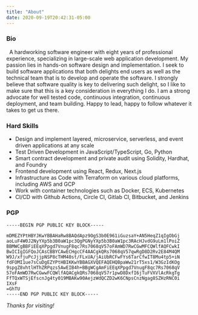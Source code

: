 ```yaml
---
title: "About"
date: 2020-09-19T20:42:31-05:00
---
```

### Bio

&nbsp;&nbsp;A hardworking software engineer with eight years of professional experience, specializing in large-scale web application development. My passion lies in hands-on software design and implementation. I seek to build software applications that both delights end users as well as the technical team that is to develop and operate the software. I strongly believe that software quality is key to delivering such delight, so I like to make sure that this is a key consideration in everything I do. I am a strong advocate for well tested code, continuous integration, continuous deployment, and team building. Happy to lead, happy to follow whatever it takes to get us there.


### Hard Skills

- Design and implement layered, microservice, serverless, and event driven applications at any scale
- Test Driven Development in JavaScript/TypeScript, Go, Python
- Smart contract development and private audit using Solidity, Hardhat, and Foundry
- Frontend development using React, Redux, Next.js
- Infrastructure as Code with Terraform on various cloud platforms, including AWS and GCP
- Work with container technologies such as Docker, ECS, Kubernetes
- CI/CD with Github Actions, Circle CI, Gitlab CI, Bitbucket, and Jenkins


### PGP

```
-----BEGIN PGP PUBLIC KEY BLOCK-----

mDMEZYPtHBYJKwYBBAHaRw8BAQdApz9OgS3b0E961iGuzsaY+AN5HeqZ1qIgObGj
aoLuF4W0J2NyYXp5b3B0aW1pc3QgPGNyYXp5b3B0aW1pc3RAcHJvdG9uLm1lPoiZ
BBMWCgBBFiEEqXPpgd7VnugF8qc7Rs7068qV57oFAmWD7RwCGwMFCQWlfAQFCwkI
BwICIgIGFQoJCAsCBBYCAwECHgcCF4AACgkQRs7068qV57qwRgD8D2Rv2E84M4QM
W9J/xfjuPcJjjpNSP8cTHM40st/FLxUA/jAiUbRCFwFYs6TarCfwIT8Mu4tp5+iN
fdFOMI1ue7sCuDgEZYPtHBIKKwYBBAGXVQEFAQEHQBpaWw21rT5xs1/W3GzIdKOg
9spgZ8vhtlHThZRPqzs5AwEIB4h+BBgWCgAmFiEEqXPpgd7VnugF8qc7Rs7068qV
57oFAmWD7RwCGwwFCQWlfAQACgkQRs7068qV57r1pwD8DxfI6jTuFVXVlAcRkgTg
FfTQxWTSjEfscnJg4ty019MBAKw90AejzWdQCZD2wK6CNpsCnzNgag8SZHzRNC0i
IXsF
=GhTU
-----END PGP PUBLIC KEY BLOCK-----
```


_Thanks for visiting!_
